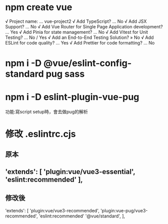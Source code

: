 
# npm create vue
√ Project name: ... vue-project2
√ Add TypeScript? ... No 
√ Add JSX Support? ... No 
√ Add Vue Router for Single Page Application development? ... Yes
√ Add Pinia for state management? ... No 
√ Add Vitest for Unit Testing? ... No / Yes
√ Add an End-to-End Testing Solution? » No
√ Add ESLint for code quality? ... Yes
√ Add Prettier for code formatting? ... No 

# npm i -D @vue/eslint-config-standard pug sass
# npm i -D eslint-plugin-vue-pug
功能:寫script setup時，會去做pug的解析

# 修改 .eslintrc.cjs 
## 原本
  'extends': [
    'plugin:vue/vue3-essential',
    'eslint:recommended'
  ],
----------------
## 修改後
  'extends': [
    'plugin:vue/vue3-recommended',
    'plugin:vue-pug/vue3-recommended',
    'eslint:recommended'
    '@vue/standard',
  ],



